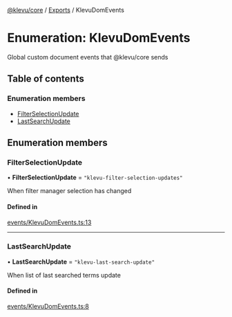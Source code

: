 [@klevu/core]() / [Exports](../modules.md) / KlevuDomEvents

# Enumeration: KlevuDomEvents

Global custom document events that @klevu/core sends

## Table of contents

### Enumeration members

- [FilterSelectionUpdate](KlevuDomEvents.md#filterselectionupdate)
- [LastSearchUpdate](KlevuDomEvents.md#lastsearchupdate)

## Enumeration members

### FilterSelectionUpdate

• **FilterSelectionUpdate** = `"klevu-filter-selection-updates"`

When filter manager selection has changed

#### Defined in

[events/KlevuDomEvents.ts:13](https://github.com/klevultd/frontend-sdk/blob/1e22b7c/packages/klevu-core/src/events/KlevuDomEvents.ts#L13)

___

### LastSearchUpdate

• **LastSearchUpdate** = `"klevu-last-search-update"`

When list of last searched terms update

#### Defined in

[events/KlevuDomEvents.ts:8](https://github.com/klevultd/frontend-sdk/blob/1e22b7c/packages/klevu-core/src/events/KlevuDomEvents.ts#L8)
